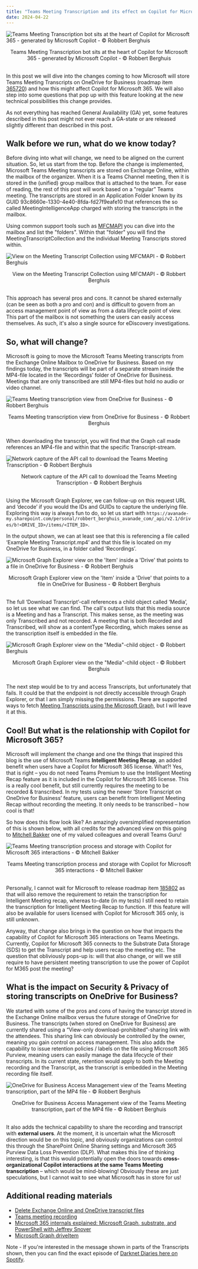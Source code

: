 ```yaml
---
title: "Teams Meeting Transcription and its effect on Copilot for Microsoft 365"
date: 2024-04-22
---
```


![Teams Meeting Transcription bot sits at the heart of Copilot for Microsoft 365 - generated by Microsoft Copilot - © Robbert Berghuis](/assets/images/20240422-CopilotTranscription.jpg)
<center><figcaption>Teams Meeting Transcription bot sits at the heart of Copilot for Microsoft 365 - generated by Microsoft Copilot - © Robbert Berghuis</figcaption></center><br />

In this post we will dive into the changes coming to how Microsoft will store Teams Meeting Transcripts on OneDrive for Business (roadmap item [365720](https://www.microsoft.com/en-us/microsoft-365/roadmap?filters=In%20development&searchterms=365720)) and how this might affect Copilot for Microsoft 365. We will also step into some questions that pop up with this feature looking at the new technical possibilities this change provides.

As not everything has reached General Availability (GA) yet, some features described in this post might not ever reach a GA-state or are released slightly different than described in this post.

## Walk before we run, what do we know today?
Before diving into what will change, we need to be aligned on the current situation. So, let us start from the top. Before the change is implemented, Microsoft Teams Meeting transcripts are stored on Exchange Online, within the mailbox of the organizer. When it is a Teams Channel meeting, then it is stored in the (unified) group mailbox that is attached to the team. For ease of reading, the rest of this post will work based on a "regular” Teams meeting. The transcripts are stored in an Application Folder known by its GUID 93c8660e-1330-4e40-8fda-fd27f9eafe10 that references the so called MeetingIntelligenceApp charged with storing the transcripts in the mailbox.

Using common support tools such as [MFCMAPI](https://microsoft.github.io/mfcmapi/) you can dive into the mailbox and list the "folders". Within that "folder" you will find the MeetingTranscriptCollection and the individual Meeting Transcripts stored within.

![View on the Meeting Transcript Collection using MFCMAPI - © Robbert Berghuis](/assets/images/20240422-MeetingTranscriptCollectionMFCMAPI.png)
<center><figcaption>View on the Meeting Transcript Collection using MFCMAPI - © Robbert Berghuis</figcaption></center><br />

This approach has several pros and cons. It cannot be shared externally (can be seen as both a pro and con) and is difficult to govern from an access management point of view as from a data lifecycle point of view. This part of the mailbox is not something the users can easily access themselves. As such, it's also a single source for eDiscovery investigations.

## So, what will change?
Microsoft is going to move the Microsoft Teams Meeting transcripts from the Exchange Online Mailbox to OneDrive for Business. Based on my findings today, the transcripts will be part of a separate stream inside the MP4-file located in the ‘Recordings’ folder of OneDrive for Business. Meetings that are only transcribed are still MP4-files but hold no audio or video channel. 

![Teams Meeting transcription view from OneDrive for Business - © Robbert Berghuis](/assets/images/20240422-TeamsMeetingTranscriptOneDrive.png)
<center><figcaption>Teams Meeting transcription view from OneDrive for Business - © Robbert Berghuis</figcaption></center><br />

When downloading the transcript, you will find that the Graph call made references an MP4-file and within that the specific Transcript-stream.

![Network capture of the API call to download the Teams Meeting Transcription - © Robbert Berghuis](/assets/images/20240422-TeamsMeetingTranscriptTrace.png)
<center><figcaption>Network capture of the API call to download the Teams Meeting Transcription - © Robbert Berghuis</figcaption></center><br />

Using the Microsoft Graph Explorer, we can follow-up on this request URL and ‘decode’ if you would the IDs and GUIDs to capture the underlying file. Exploring this way is always fun to do, so let us start with ```https://avanade-my.sharepoint.com/personal/robbert_berghuis_avanade_com/_api/v2.1/drives/b!<DRIVE_ID>/items/<ITEM_ID>```.

In the output shown, we can at least see that this is referencing a file called ‘Example Meeting Transcript.mp4’ and that this file is located on my OneDrive for Business, in a folder called ‘Recordings’. 

![Microsoft Graph Explorer view on the 'Item' inside a 'Drive' that points to a file in OneDrive for Business - © Robbert Berghuis](/assets/images/20240422-GraphExplorerViewItem.png)
<center><figcaption>Microsoft Graph Explorer view on the 'Item' inside a 'Drive' that points to a file in OneDrive for Business - © Robbert Berghuis</figcaption></center><br />

The full ‘Download Transcript’-call references a child object called ‘Media’, so let us see what we can find. The call's output lists that this media source is a Meeting and has a Transcript. This makes sense, as the meeting was only Transcribed and not recorded. A meeting that is both Recorded and Transcribed, will show as a contentType Recording, which makes sense as the transcription itself is embedded in the file.

![Microsoft Graph Explorer view on the "Media"-child object - © Robbert Berghuis](/assets/images/20240422-GraphExplorerViewMedia.png)
<center><figcaption>Microsoft Graph Explorer view on the "Media"-child object - © Robbert Berghuis</figcaption></center><br />

The next step would be to try and access Transcripts, but unfortunately that fails. It could be that the endpoint is not directly accessible through Graph Explorer, or that I am simply missing the permissions. There are supported ways to fetch [Meeting Transcripts using the Microsoft Graph](https://learn.microsoft.com/en-us/graph/api/onlinemeeting-list-transcripts?view=graph-rest-1.0&tabs=http), but I will leave it at this.

## Cool! But what is the relationship with Copilot for Microsoft 365?
Microsoft will implement the change and one the things that inspired this blog is the use of Microsoft Teams **Intelligent Meeting Recap**, an added benefit when users have a Copilot for Microsoft 365 license. What?! Yes, that is right – you do not need Teams Premium to use the Intelligent Meeting Recap feature as it is included in the Copilot for Microsoft 365 license. This is a really cool benefit, but still currently requires the meeting to be recorded & transcribed. In my tests using the newer ‘Store Transcript on OneDrive for Business’ feature, users can benefit from Intelligent Meeting Recap without recording the meeting. It only needs to be transcribed – how cool is that!

So how does this flow look like? An amazingly oversimplified representation of this is shown below, with all credits for the advanced view on this going to [Mitchell Bakker](https://www.linkedin.com/in/mitchelljoshuabakker/) one of my valued colleagues and overall Teams Guru!

![Teams Meeting transcription process and storage with Copilot for Microsoft 365 interactions - © Mitchell Bakker ](/assets/images/20240422-TranscriptFlow.png)
<center><figcaption>Teams Meeting transcription process and storage with Copilot for Microsoft 365 interactions - © Mitchell Bakker </figcaption></center><br />

Personally, I cannot wait for Microsoft to release roadmap item [185802](https://www.microsoft.com/en-us/microsoft-365/roadmap?filters=In%20development&searchterms=185802) as that will also remove the requirement to retain the transcription for Intelligent Meeting recap, whereas to-date (in my tests) I still need to retain the transcription for Intelligent Meeting Recap to function. If this feature will also be available for users licensed with Copilot for Microsoft 365 only, is still unknown.

Anyway, that change also brings in the question on how that impacts the capability of Copilot for Microsoft 365 interactions on Teams Meetings. Currently, Copilot for Microsoft 365 connects to the Substrate Data Storage (SDS) to get the Transcript and help users recap the meeting etc. The question that obliviously pops-up is: will that also change, or will we still require to have persistent meeting transcription to use the power of Copilot for M365 post the meeting?

## What is the impact on Security & Privacy of storing transcripts on OneDrive for Business?
We started with some of the pros and cons of having the transcript stored in the Exchange Online mailbox versus the future storage of OneDrive for Business. The transcripts (when stored on OneDrive for Business) are currently shared using a “View-only download-prohibited”-sharing link with the attendees. This sharing link can obviously be controlled by the owner, meaning you gain control on access management. This also adds the capability to issue retention policies / labels on the file using Microsoft 365 Purview, meaning users can easily manage the data lifecycle of their transcripts. In its current state, retention would apply to both the Meeting recording and the Transcript, as the transcript is embedded in the Meeting recording file itself. 

![OneDrive for Business Access Management view of the Teams Meeting transcription, part of the MP4 file - © Robbert Berghuis](/assets/images/20240422-OneDriveAccessControl.png)
<center><figcaption>OneDrive for Business Access Management view of the Teams Meeting transcription, part of the MP4 file - © Robbert Berghuis</figcaption></center><br />

It also adds the technical capability to share the recording and transcript with **external users**. At the moment, it is uncertain what the Microsoft direction would be on this topic, and obviously organizations can control this through the SharePoint Online Sharing settings and Microsoft 365 Purview Data Loss Prevention (DLP). What makes this line of thinking interesting, is that this would potentially open the doors towards **cross-organizational Copilot interactions at the same Teams Meeting transcription** – which would be mind-blowing! Obviously these are just speculations, but I cannot wait to see what Microsoft has in store for us!

## Additional reading materials
- [Delete Exchange Online and OneDrive transcript files](https://learn.microsoft.com/en-us/microsoftteams/delete-exchange-online-transcripts)
- [Teams meeting recording](https://learn.microsoft.com/en-us/microsoftteams/meeting-recording)
- [Microsoft 365 internals explained: Microsoft Graph, substrate, and PowerShell with Jeffrey Snover](https://www.youtube.com/watch?v=uuiTR8r27Os)
- [Microsoft Graph driveItem](https://learn.microsoft.com/en-us/graph/api/resources/driveitem?view=graph-rest-1.0)

Note - If you're interested in the message shown in parts of the Transcripts shown, then you can find the exact episode of [Darknet Diaries here on Spotify](https://open.spotify.com/episode/6nPX7nFtocIK4Yqz28jQQ8?si=d881e37ca5734cac). 